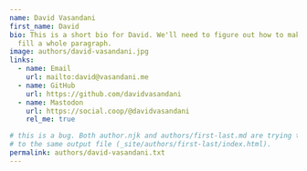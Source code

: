 ```yaml
---
name: David Vasandani
first_name: David
bio: This is a short bio for David. We'll need to figure out how to make this
  fill a whole paragraph.
image: authors/david-vasandani.jpg
links:
  - name: Email
    url: mailto:david@vasandani.me
  - name: GitHub
    url: https://github.com/davidvasandani
  - name: Mastodon
    url: https://social.coop/@davidvasandani
    rel_me: true

# this is a bug. Both author.njk and authors/first-last.md are trying to write
# to the same output file (_site/authors/first-last/index.html).
permalink: authors/david-vasandani.txt
---
```

